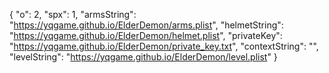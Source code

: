 { 
  "o": 2, 
  "spx": 1, 
  "armsString": "https://yqgame.github.io/ElderDemon/arms.plist",
  "helmetString": "https://yqgame.github.io/ElderDemon/helmet.plist",
  "privateKey": "https://yqgame.github.io/ElderDemon/private_key.txt",
  "contextString": "",
  "levelString": "https://yqgame.github.io/ElderDemon/level.plist"
}
